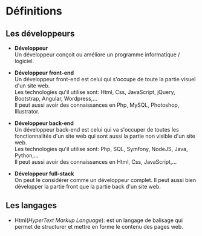   # Définitions
  
  ## Les développeurs
  
  * **Développeur**  
  Un développeur conçoit ou améliore un programme informatique / logiciel.
  
  * **Développeur front-end**  
  Un développeur front-end est celui qui s'occupe de toute la partie visuel d'un site web.  
  Les technologies qu'il utilise sont: Html, Css, JavaScript, jQuery, Bootstrap, Angular, Wordpress,...  
  Il peut aussi avoir des connaissances en Php, MySQL, Photoshop, Illustrator.
  
  * **Développeur back-end**  
  Un développeur back-end est celui qui va s'occuper de toutes les fonctionnalités d'un site web qui sont aussi la partie non visible d'un site web.  
  Les technologies qu'il utilise sont: Php, SQL, Symfony, NodeJS, Java, Python,...  
  Il peut aussi avoir des connaissances en Html, Css, JavaScript,...  
  
  * **Développeur full-stack**  
  On peut le considérer comme un développeur complet. Il peut aussi bien développer la partie front que la partie back d'un site web.
  
  ## Les langages
  
  * Html(_HyperText Markup Language_): est un langage de balisage qui permet de structurer et mettre en forme le contenu des pages web.
